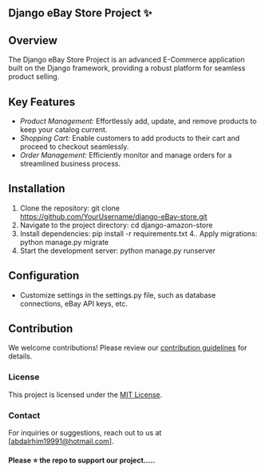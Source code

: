 ## Django eBay Store Project ✨


## Overview
The Django eBay Store Project is an advanced E-Commerce application built on the Django framework, providing a robust platform for seamless product selling.

## Key Features
- *Product Management:* Effortlessly add, update, and remove products to keep your catalog current.
- *Shopping Cart:* Enable customers to add products to their cart and proceed to checkout seamlessly.
- *Order Management:* Efficiently monitor and manage orders for a streamlined business process.

## Installation
1. Clone the repository: git clone https://github.com/YourUsername/django-eBay-store.git
2. Navigate to the project directory: cd django-amazon-store
3. Install dependencies: pip install -r requirements.txt
4.. Apply migrations: python manage.py migrate
5. Start the development server: python manage.py runserver

## Configuration
- Customize settings in the settings.py file, such as database connections, eBay API keys, etc.

## Contribution
We welcome contributions! Please review our [contribution guidelines](CONTRIBUTING.md) for details.

### License
This project is licensed under the [MIT License](LICENSE).

### Contact
For inquiries or suggestions, reach out to us at [abdalrhim19991@hotmail.com].

#### Please ⭐ the repo to support our project.....
